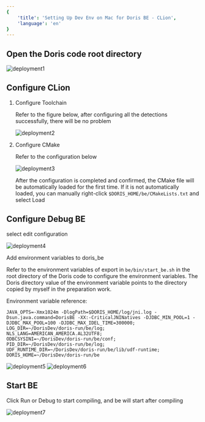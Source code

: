 ```yaml
---
{
    'title': 'Setting Up Dev Env on Mac for Doris BE - CLion', 
    'language': 'en'
}
---
```


<!--
Licensed to the Apache Software Foundation (ASF) under one
or more contributor license agreements.  See the NOTICE file
distributed with this work for additional information
regarding copyright ownership.  The ASF licenses this file
to you under the Apache License, Version 2.0 (the
"License"); you may not use this file except in compliance
with the License.  You may obtain a copy of the License at

  http://www.apache.org/licenses/LICENSE-2.0

Unless required by applicable law or agreed to in writing,
software distributed under the License is distributed on an
"AS IS" BASIS, WITHOUT WARRANTIES OR CONDITIONS OF ANY
KIND, either express or implied.  See the License for the
specific language governing permissions and limitations
under the License.
-->

## Open the Doris code root directory

![deployment1](/images/mac-clion-deployment1.png)

## Configure CLion

1. Configure Toolchain

   Refer to the figure below, after configuring all the detections successfully, there will be no problem

    ![deployment2](/images/mac-clion-deployment2.png)
   
2. Configure CMake

    Refer to the configuration below

    ![deployment3](/images/mac-clion-deployment3.png)

   After the configuration is completed and confirmed, the CMake file will be automatically loaded for the first time. If it is not automatically loaded, you can manually right-click `$DORIS_HOME/be/CMakeLists.txt` and select Load

## Configure Debug BE

select edit configuration

  ![deployment4](/images/mac-clion-deployment4.png)

Add environment variables to doris_be

Refer to the environment variables of export in `be/bin/start_be.sh` in the root directory of the Doris code to configure the environment variables.
The Doris directory value of the environment variable points to the directory copied by myself in the preparation work.

Environment variable reference:

```
JAVA_OPTS=-Xmx1024m -DlogPath=$DORIS_HOME/log/jni.log -Dsun.java.command=DorisBE -XX:-CriticalJNINatives -DJDBC_MIN_POOL=1 -DJDBC_MAX_POOL=100 -DJDBC_MAX_IDEL_TIME=300000;
LOG_DIR=~/DorisDev/doris-run/be/log;
NLS_LANG=AMERICAN_AMERICA.AL32UTF8;
ODBCSYSINI=~/DorisDev/doris-run/be/conf;
PID_DIR=~/DorisDev/doris-run/be/log;
UDF_RUNTIME_DIR=~/DorisDev/doris-run/be/lib/udf-runtime;
DORIS_HOME=~/DorisDev/doris-run/be
```

![deployment5](/images/mac-clion-deployment5.png)
![deployment6](/images/mac-clion-deployment6.png)


## Start BE

Click Run or Debug to start compiling, and be will start after compiling

![deployment7](/images/mac-clion-deployment7.png)
